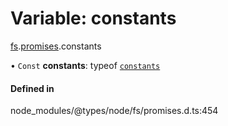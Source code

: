 # Variable: constants

[fs](../modules/fs.md).[promises](../modules/fs.promises.md).constants

• `Const` **constants**: typeof [`constants`](../modules/fs.constants.md)

#### Defined in

node_modules/@types/node/fs/promises.d.ts:454
